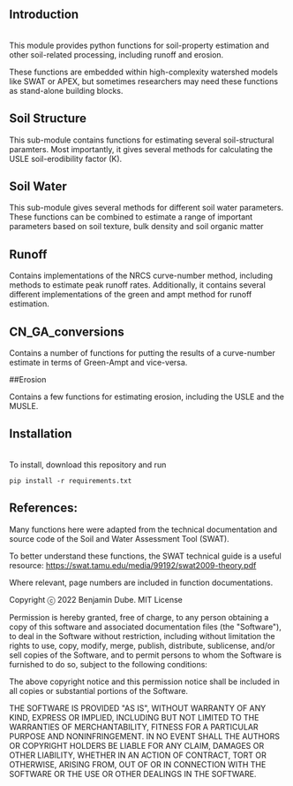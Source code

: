 ## Introduction
\
This module provides python functions for soil-property estimation and other soil-related processing, including runoff and erosion.

These functions are embedded within high-complexity watershed models like SWAT or APEX, but sometimes researchers may need these functions as stand-alone building blocks.



## Soil Structure

This sub-module contains functions for estimating several soil-structural paramters.
Most importantly, it gives several methods for calculating the USLE soil-erodibility factor (K). 



## Soil Water

This sub-module gives several methods for different soil water parameters. 
These functions can be combined to estimate a range of important parameters based on soil texture, bulk density and soil organic matter


## Runoff
Contains implementations of the NRCS curve-number method, including methods to estimate peak runoff rates.
Additionally, it contains several different implementations of the green and ampt method for runoff estimation.


## CN_GA_conversions
Contains a number of functions for putting the results of a curve-number estimate in terms of Green-Ampt and vice-versa.


##Erosion

Contains a few functions for estimating erosion, including the USLE and the MUSLE.


## Installation
\
To install, download this repository and run  

```pip install -r requirements.txt ```





## References:

Many functions here were adapted from the technical documentation and source code of the Soil and Water Assessment Tool (SWAT).

To better understand these functions, the SWAT technical guide is a useful resource: https://swat.tamu.edu/media/99192/swat2009-theory.pdf 

Where relevant, page numbers are included in function documentations.





Copyright ⓒ 2022 Benjamin Dube.
MIT License

Permission is hereby granted, free of charge, to any person obtaining a copy
of this software and associated documentation files (the "Software"), to deal
in the Software without restriction, including without limitation the rights
to use, copy, modify, merge, publish, distribute, sublicense, and/or sell
copies of the Software, and to permit persons to whom the Software is
furnished to do so, subject to the following conditions:

The above copyright notice and this permission notice shall be included in all
copies or substantial portions of the Software.

THE SOFTWARE IS PROVIDED "AS IS", WITHOUT WARRANTY OF ANY KIND, EXPRESS OR
IMPLIED, INCLUDING BUT NOT LIMITED TO THE WARRANTIES OF MERCHANTABILITY,
FITNESS FOR A PARTICULAR PURPOSE AND NONINFRINGEMENT. IN NO EVENT SHALL THE
AUTHORS OR COPYRIGHT HOLDERS BE LIABLE FOR ANY CLAIM, DAMAGES OR OTHER
LIABILITY, WHETHER IN AN ACTION OF CONTRACT, TORT OR OTHERWISE, ARISING FROM,
OUT OF OR IN CONNECTION WITH THE SOFTWARE OR THE USE OR OTHER DEALINGS IN THE
SOFTWARE.


